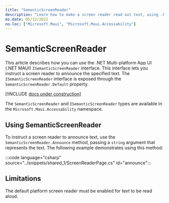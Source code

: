 ```yaml
---
title: "SemanticScreenReader"
description: "Learn how to make a screen reader read out text, using .NET MAUI. The SemanticScreenReader class in Microsoft.Maui.Accessability namespace is used to instruct a screen reader to announce the specified text."
ms.date: 05/12/2022
no-loc: ["Microsoft.Maui", "Microsoft.Maui.Accessability"]
---
```


# SemanticScreenReader

This article describes how you can use the .NET Multi-platform App UI (.NET MAUI) `ISemanticScreenReader` interface. This interface lets you instruct a screen reader to announce the specified text. The `ISemanticScreenReader` interface is exposed through the `SemanticScreenReader.Default` property.

[!INCLUDE [docs under construction](~/includes/preview-note.md)]

The `SemanticScreenReader` and `ISemanticScreenReader` types are available in the `Microsoft.Maui.Accessability` namespace.

## Using SemanticScreenReader

To instruct a screen reader to announce text, use the `SemanticScreenReader.Announce` method, passing a `string` argument that represents the text. The following example demonstrates using this method:

:::code language="csharp" source="../snippets/shared_1/ScreenReaderPage.cs" id="announce":::

## Limitations

The default platform screen reader must be enabled for text to be read aloud.

<!-- Todo: insert link to relevant section of accessibility doc that discusses enabling screen readers. -->
